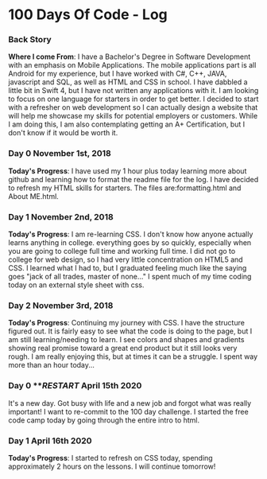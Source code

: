 # 100 Days Of Code - Log

### Back Story
**Where I come From**: I have a Bachelor's Degree in Software Development with an emphasis on Mobile Applications. The mobile applications part is all Android for my experience, but I have worked with C#, C++, JAVA, javascript and SQL, as well as HTML and CSS in school. I have dabbled a little bit in Swift 4, but I have not written any applications with it. I am looking to focus on one language for starters in order to get better. I decided to start with a refresher on web development so I can actually design a website that will help me showcase my skills for potential employers or customers. While I am doing this, I am also contemplating getting an A+ Certification, but I don't know if it would be worth it.

### Day 0 November 1st, 2018

**Today's Progress**: I have used my 1 hour plus today learning more about github and learning how to format the readme file for the log. I have decided to refresh my HTML skills for starters. The files are:formatting.html and About ME.html.

### Day 1 November 2nd, 2018

**Today's Progress**: I am re-learning CSS. I don't know how anyone actually learns anything in college. everything goes by so quickly, especially when you are going to college full time and working full time. I did not go to college for web design, so I had very little concentration on HTML5 and CSS. I learned what I had to, but I graduated feeling much like the saying goes "jack of all trades, master of none..." I spent much of my time coding today on an external style sheet with css.
### Day 2 November 3rd, 2018

**Today's Progress**: Continuing my journey with CSS. I have the structure figured out. It is fairly easy to see what the code is doing to the page, but I am still learning/needing to learn. I see colors and shapes and gradients showing real promise toward a great end product but it still looks very rough. I am really enjoying this, but at times it can be a struggle. I spent way more than an hour today...
### Day 0 ***RESTART* April 15th 2020 
It's a new day. Got busy with life and a new job and forgot what was really important! I want to re-commit to the 100 day challenge. I started the free code camp today by going through the entire intro to html.
### Day 1 April 16th 2020

**Today's Progress**: I started to refresh on CSS today, spending approximately 2 hours on the lessons. I will continue tomorrow!
<!---

### Day 0: February 30, 2016 (Example 1)
##### (delete me or comment me out)

**Today's Progress**: Fixed CSS, worked on canvas functionality for the app.

**Thoughts:** I really struggled with CSS, but, overall, I feel like I am slowly getting better at it. Canvas is still new for me, but I managed to figure out some basic functionality.

**Link to work:** [Calculator App](http://www.example.com)

### Day 0: February 30, 2016 (Example 2)
##### (delete me or comment me out)

**Today's Progress**: Fixed CSS, worked on canvas functionality for the app.

**Thoughts**: I really struggled with CSS, but, overall, I feel like I am slowly getting better at it. Canvas is still new for me, but I managed to figure out some basic functionality.

**Link(s) to work**: [Calculator App](http://www.example.com)


### Day 1: June 27, Monday

**Today's Progress**: I've gone through many exercises on FreeCodeCamp.

**Thoughts** I've recently started coding, and it's a great feeling when I finally solve an algorithm challenge after a lot of attempts and hours spent.

**Link(s) to work**
1. [Find the Longest Word in a String](https://www.freecodecamp.com/challenges/find-the-longest-word-in-a-string)
2. [Title Case a Sentence](https://www.freecodecamp.com/challenges/title-case-a-sentence)
--->
